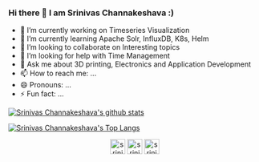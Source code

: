 ### Hi there 👋 I am Srinivas Channakeshava :)

- 🔭 I’m currently working on Timeseries Visualization
- 🌱 I’m currently learning Apache Solr, InfluxDB, K8s, Helm
- 👯 I’m looking to collaborate on Interesting topics
- 🤔 I’m looking for help with Time Management
- 💬 Ask me about 3D printing, Electronics and Application Development
- 📫 How to reach me: ...
- 😄 Pronouns: ...
- ⚡ Fun fact: ...

[![Srinivas Channakeshava's github stats](https://github-readme-stats.vercel.app/api?username=srinivaschannakeshava&count_private=true&show_icons=true)]()

[![Srinivas Channakeshava's Top Langs](https://github-readme-stats.vercel.app/api/top-langs/?username=srinivaschannakeshava&langs_count=8&layout=compact)]()


<p align="center">
<a href="https://twitter.com/srinivasgowda_c" target="blank"><img align="center" src="https://cdn.jsdelivr.net/npm/simple-icons@3.0.1/icons/twitter.svg" alt="srinivaschannakeshava" height="30" width="30" /></a>
<a href="https://linkedin.com/in/srinivas-channakeshava-517a3161" target="blank"><img align="center" src="https://cdn.jsdelivr.net/npm/simple-icons@3.0.1/icons/linkedin.svg" alt="srinivaschannakeshava" height="30" width="30" /></a>
<a href="https://www.instagram.com/srini_machinist/" target="blank"><img align="center" src="https://cdn.jsdelivr.net/npm/simple-icons@3.0.1/icons/instagram.svg" alt="srinivaschannakeshava" height="30" width="30" /></a>
</p>
